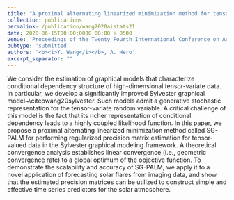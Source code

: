 ```yaml
---
title: "A proximal alternating linearized minimization method for tensor graphical models"
collection: publications
permalink: /publication/wang2020aistats21
date: 2020-06-15T00:00:0000:00:00 + 0500
venue: 'Proceedings of the Twenty Fourth International Conference on Artificial Intelligence and Statistics (<b><i>under review</i></b>)'
pubtype: 'submitted'
authors: '<b><i>Y. Wang</i></b>, A. Hero'
excerpt_separator: ""
---
```

We consider the estimation of graphical models that characterize conditional dependency structure of high-dimensional tensor-variate data. In particular, we develop a significantly improved Sylvester graphical model~\citepwang20sylvester. Such models admit a generative stochastic representation for the tensor-variate random variable. A critical challenge of this model is the fact that its richer representation of conditional dependency leads to a highly coupled likelihood function. In this paper, we propose a proximal alternating linearized minimization method called SG-PALM for performing regularized precision matrix estimation for tensor-valued data in the Sylvester graphical modeling framework. A theoretical convergence analysis establishes linear convergence (i.e., geometric convergence rate) to a global optimum of the objective function. To demonstrate the scalability and accuracy of SG-PALM, we apply it to a novel application of forecasting solar flares from imaging data, and show that the estimated precision matrices can be utilized to construct simple and effective time series predictors for the solar atmosphere.
